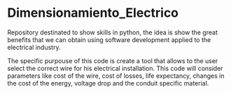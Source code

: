 # Dimensionamiento_Electrico
Repository destinated to show skills in python,
the idea is show the great benefits that we can obtain using software development applied to the electrical industry.

The specific purpouse of this code is create a tool that allows to the user select the correct wire for his electrical installation.
This code will consider parameters like cost of the wire, cost of losses, life expectancy, changes in the cost of the energy,
voltage drop and the conduit specific material.
